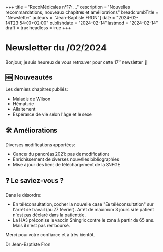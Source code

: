 +++
title = "RecoMédicales n°17:  ..."
description = "Nouvelles recommandations, nouveaux chapitres et améliorations"
breadcrumbTitle = "Newsletter"
auteurs = ["Jean-Baptiste FRON"]
date = "2024-02-14T23:54:00+02:00"
publishdate = "2024-02-14"
lastmod = "2024-02-14"
draft = true
headless = true
+++

# Newsletter du /02/2024

Bonjour, je suis heureux de vous retrouver pour cette 17<sup>e</sup> newsletter 📰

## 🆕 Nouveautés

Les derniers chapitres publiés:

- Maladie de Wilson
- Hématurie
- Allaitement
- Espérance de vie selon l'âge et le sexe

## 🛠️ Améliorations

Diverses modifications apportées:

- Cancer du pancréas 2021: pas de modifications
- Enrichissement de diverses nouvelles bibliographies
- Mise à jour des liens de téléchargement de la SNFGE

## ❓ Le saviez-vous ?

Dans le désordre:

- En téléconsultation, cocher la nouvelle case "En téléconsultation" sur l'arrêt de travail (au 27 février). Arrêt de maximum 3 jours si le patient n'est pas déclaré dans la patientèle.
- La HAS préconise le vaccin Shingrix contre le zona à partir de 65 ans. Mais il n'est pas remboursé. 

Merci pour votre confiance et à très bientôt,

Dr Jean-Baptiste Fron

